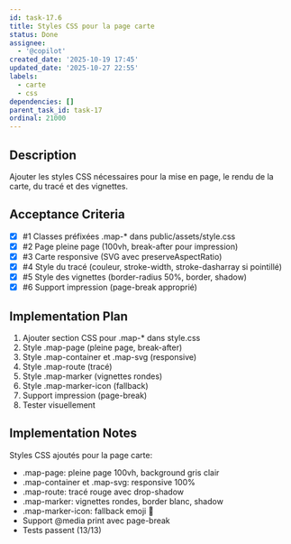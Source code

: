 ```yaml
---
id: task-17.6
title: Styles CSS pour la page carte
status: Done
assignee:
  - '@copilot'
created_date: '2025-10-19 17:45'
updated_date: '2025-10-27 22:55'
labels:
  - carte
  - css
dependencies: []
parent_task_id: task-17
ordinal: 21000
---
```


## Description

<!-- SECTION:DESCRIPTION:BEGIN -->
Ajouter les styles CSS nécessaires pour la mise en page, le rendu de la carte, du tracé et des vignettes.
<!-- SECTION:DESCRIPTION:END -->

## Acceptance Criteria
<!-- AC:BEGIN -->
- [x] #1 Classes préfixées .map-* dans public/assets/style.css
- [x] #2 Page pleine page (100vh, break-after pour impression)
- [x] #3 Carte responsive (SVG avec preserveAspectRatio)
- [x] #4 Style du tracé (couleur, stroke-width, stroke-dasharray si pointillé)
- [x] #5 Style des vignettes (border-radius 50%, border, shadow)
- [x] #6 Support impression (page-break approprié)
<!-- AC:END -->

## Implementation Plan

<!-- SECTION:PLAN:BEGIN -->
1. Ajouter section CSS pour .map-* dans style.css
2. Style .map-page (pleine page, break-after)
3. Style .map-container et .map-svg (responsive)
4. Style .map-route (tracé)
5. Style .map-marker (vignettes rondes)
6. Style .map-marker-icon (fallback)
7. Support impression (page-break)
8. Tester visuellement
<!-- SECTION:PLAN:END -->

## Implementation Notes

<!-- SECTION:NOTES:BEGIN -->
Styles CSS ajoutés pour la page carte:
- .map-page: pleine page 100vh, background gris clair
- .map-container et .map-svg: responsive 100%
- .map-route: tracé rouge avec drop-shadow
- .map-marker: vignettes rondes, border blanc, shadow
- .map-marker-icon: fallback emoji 📍
- Support @media print avec page-break
- Tests passent (13/13)
<!-- SECTION:NOTES:END -->
